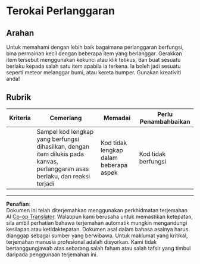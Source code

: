 <!--
CO_OP_TRANSLATOR_METADATA:
{
  "original_hash": "8a0a097b45e7c75a611e2795e4013f16",
  "translation_date": "2025-08-27T22:38:39+00:00",
  "source_file": "6-space-game/4-collision-detection/assignment.md",
  "language_code": "ms"
}
-->
# Terokai Perlanggaran

## Arahan

Untuk memahami dengan lebih baik bagaimana perlanggaran berfungsi, bina permainan kecil dengan beberapa item yang berlanggar. Gerakkan item tersebut menggunakan kekunci atau klik tetikus, dan buat sesuatu berlaku kepada salah satu item apabila ia terkena. Ia boleh jadi sesuatu seperti meteor melanggar bumi, atau kereta bumper. Gunakan kreativiti anda!

## Rubrik

| Kriteria | Cemerlang                                                                                                                | Memadai                       | Perlu Penambahbaikan |
| -------- | ------------------------------------------------------------------------------------------------------------------------ | ------------------------------ | --------------------- |
|          | Sampel kod lengkap yang berfungsi dihasilkan, dengan item dilukis pada kanvas, perlanggaran asas berlaku, dan reaksi terjadi | Kod tidak lengkap dalam beberapa aspek | Kod tidak berfungsi |

---

**Penafian**:  
Dokumen ini telah diterjemahkan menggunakan perkhidmatan terjemahan AI [Co-op Translator](https://github.com/Azure/co-op-translator). Walaupun kami berusaha untuk memastikan ketepatan, sila ambil perhatian bahawa terjemahan automatik mungkin mengandungi kesilapan atau ketidaktepatan. Dokumen asal dalam bahasa asalnya harus dianggap sebagai sumber yang berwibawa. Untuk maklumat yang kritikal, terjemahan manusia profesional adalah disyorkan. Kami tidak bertanggungjawab atas sebarang salah faham atau salah tafsir yang timbul daripada penggunaan terjemahan ini.